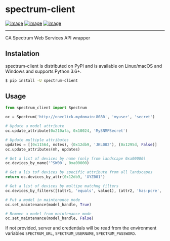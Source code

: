 # spectrum-client

[![image](https://img.shields.io/pypi/v/spectrum-client.svg?style=flat-square)](https://pypi.org/project/spectrum-client)
[![image](https://img.shields.io/pypi/pyversions/spectrum-client.svg?style=flat-square)](https://pypi.org/project/spectrum-client)
[![image](https://img.shields.io/pypi/l/spectrum-client.svg?style=flat-square)](https://pypi.org/project/spectrum-client)

---

CA Spectrum Web Services API wrapper

## Instalation
spectrum-client is distributed on PyPI and is available on Linux/macOS and Windows and supports Python 3.6+.

``` bash
$ pip install -U spectrum-client
```

## Usage

``` python
from spectrum_client import Spectrum

oc = Spectrum('http://oneclick.mydomain:8080', 'myuser', 'secret')

# Update a model attribute
oc.update_attribute(0x210afa, 0x10024, 'MySNMPSecret')

# Update multiple attributes
updates = [(0x11564, notes), (0x12db9, 'JKL002'), (0x1295d, False)]
oc.update_attributes(mh, updates)

# Get a list of devices by name (only from landscape 0xa00000)
oc.devices_by_name('^SW00', 0xa00000)

# Get a lis tof devices by specific attribute from all landscapes
return oc.devices_by_attr(0x12db9, 'XYZ001')

# Get a list of devices by multipe matchng filters
oc.devices_by_filters([(attr1, 'equals', value1), (attr2, 'has-pcre', '^foo.*bar')], landscape)

# Put a model in maintenance mode
oc.set_maintenance(model_handle, True)

# Remove a model from maintenance mode
oc.set_maintenance(model_handle, False)
```

If not provided, server and credentials will be read from the environment variables `SPECTRUM_URL`, `SPECTRUM_USERNAME`, `SPECTRUM_PASSWORD`.